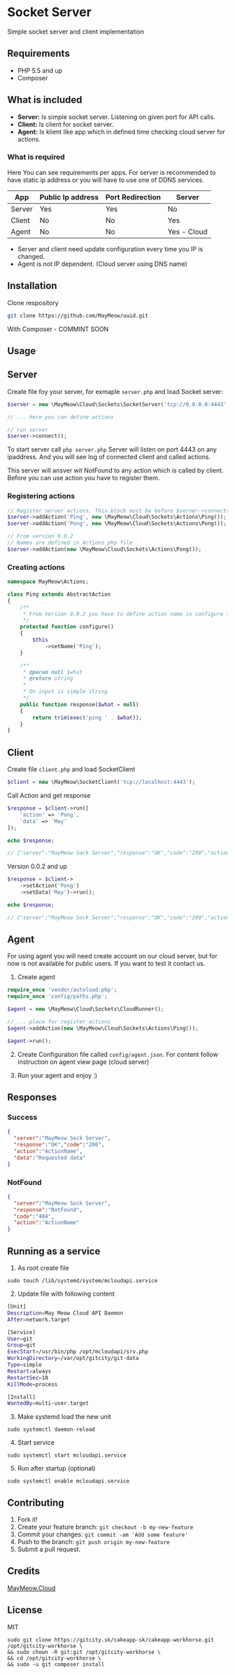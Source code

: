 # Socket Server

Simple socket server and client implementation

## Requirements

* PHP 5.5 and up
* Composer

## What is included
* __Server:__ Is simple socket server. Listening on given port for API calls.
* __Client:__ Is client for socket server.
* __Agent:__ Is klient like app which in defined time checking cloud server for actions.

### What is required

Here You can see requirements per apps. For server is recommended to have static ip address or you will have to use one of DDNS services.

|App|Public Ip address|Port Redirection|Server|
|---|---|---|---|
|Server|Yes|Yes|No|
|Client|No|No|Yes|
|Agent|No|No|Yes - Cloud|

* Server and client need update configuration every time you IP is changed. 
* Agent is not IP dependent. (Cloud server using DNS name)

## Installation

Clone respository

```bash
git clone https://github.com/MayMeow/uuid.git
```

With Composer - COMMINT SOON

## Usage

## Server

Create file foy your server, for exmaple `server.php` and load Socket server:

```php
$server = new \MayMeow\Cloud\Sockets\SocketServer('tcp://0.0.0.0:4443');

// ... here you can define actions

// run server
$server->connect();
```
To start server call `php server.php` Server will listen on port 4443 on any ipaddress. And you will see log of connected
client and called actions.

This server will ansver wit NotFound to any action which is called by client. Before you can use action you have to register them.

### Registering actions

```php
// Register server actions. This block must be before $server->connect()
$server->addAction('Ping', new \MayMeow\Cloud\Sockets\Actions\Ping());
$server->addAction('Pong', new \MayMeow\Cloud\Sockets\Actions\Pong());

// From version 0.0.2
// Names are defined in Actions php file
$server->addAction(new \MayMeow\Cloud\Sockets\Actions\Pong());
```

### Creating actions 

```php
namespace MayMeow\Actions;

class Ping extends AbstractAction
{
    /**
     * From Version 0.0.2 you have to define action name in configure function
     */
    protected function configure()
    {
        $this
            ->setName('Ping');
    }

    /**
     * @param null $what
     * @return string
     *
     * On input is simple string
     */
    public function response($what = null)
    {
        return trim(exec('ping ' . $what));
    }
}
```

## Client

Create file `client.php` and load SocketClient

```php
$client = new \MayMeow\SocketClient('tcp://localhost:4443');
```

Call Action and get response

```php
$response = $client->run([
    'action' => 'Pong',
    'data' => 'May'
]);

echo $response;

// {"server":"MayMeow Sock Server","response":"OK","code":"200","action":"Pong","data":"Hello World May"}
```

Version 0.0.2 and up

```php
$response = $client->
    ->setAction('Pong')
    ->setData('May')->run();

echo $response;

// {"server":"MayMeow Sock Server","response":"OK","code":"200","action":"Pong","data":"Hello World May"}
```

## Agent

For using agent you will need create account on our cloud server, but for now is not available for public users. If you want to test it contact us.

1. Create agent

```php
require_once 'vendor/autoload.php';
require_once 'config/paths.php';

$agent = new \MayMeow\Cloud\Sockets\CloudRunner();

// ... place for register actions
$agent->addAction(new \MayMeow\Cloud\Sockets\Actions\Ping());

$agent->run();
```

2. Create Configuration file called `config/agent.json`. For content follow instruction on agent view page (cloud server)

3. Run your agent and enjoy :)


## Responses

### Success

```json
{
  "server":"MayMeow Sock Server",
  "response":"OK","code":"200",
  "action":"ActionName",
  "data":"Requested data"
}
```

### NotFound

```json
{
  "server":"MayMeow Sock Server",
  "response":"NotFound",
  "code":"404",
  "action":"ActionName"
}
```

## Running as a service

1. As root create file

`sudo touch /lib/systemd/system/mcloudapi.service`

2. Update file with following content

```bash
[Unit]
Description=May Meow Cloud API Daemon
After=network.target

[Service]
User=git
Group=git
ExecStart=/usr/bin/php /opt/mcloudapi/srv.php
WorkingDirectory=/var/opt/gitcity/git-data
Type=simple
Restart=always
RestartSec=10
KillMode=process

[Install]
WantedBy=multi-user.target
```

3. Make systemd load the new unit

`sudo systemctl daemon-reload`

4. Start service

`sudo systemctl start mcloudapi.service`

5. Run after startup (optional)

`sudo systemctl enable mcloudapi.service`

## Contributing

1. Fork it!
2. Create your feature branch: `git checkout -b my-new-feature`
3. Commit your changes: `git commit -am 'Add some feature'`
4. Push to the branch: `git push origin my-new-feature`
5. Submit a pull request.

## Credits

[MayMeow.Cloud](https://github.com/may-meow-cloud)

## License

MIT

```
sudo git clone https://gitcity.sk/cakeapp-sk/cakeapp-workhorse.git /opt/gitcity-workhorse \
&& sudo chown -R git:git /opt/gitcity-workhorse \
&& cd /opt/gitcity-workhorse \
&& sudo -u git composer install
```
